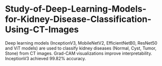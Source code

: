 # Study-of-Deep-Learning-Models-for-Kidney-Disease-Classification-Using-CT-Images
Deep learning models (InceptionV3, MobileNetV2, EfficientNetB0, ResNet50 and ViT models) are used to classify kidney diseases (Normal, Cyst, Tumor, Stone) from CT images. Grad-CAM visualizations improve interpretability. InceptionV3 achieved 99.82% accuracy.
